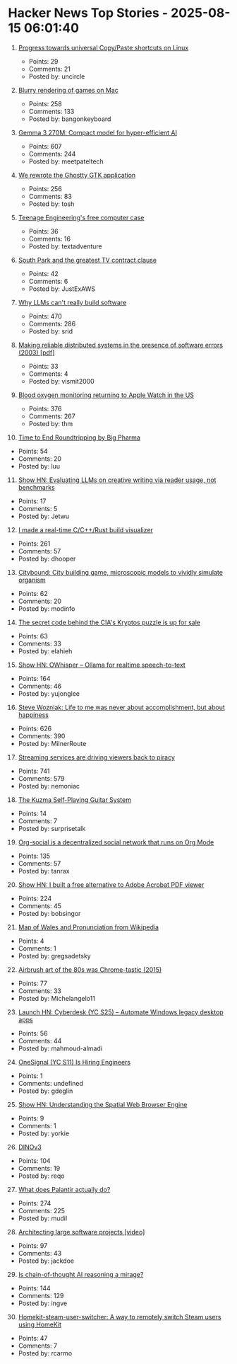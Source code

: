 # Hacker News Top Stories - 2025-08-15 06:01:40

1. [Progress towards universal Copy/Paste shortcuts on Linux](https://mark.stosberg.com/universal-copy-paste/)
   - Points: 29
   - Comments: 21
   - Posted by: uncircle

2. [Blurry rendering of games on Mac](https://www.colincornaby.me/2025/08/your-mac-game-is-probably-rendering-blurry/)
   - Points: 258
   - Comments: 133
   - Posted by: bangonkeyboard

3. [Gemma 3 270M: Compact model for hyper-efficient AI](https://developers.googleblog.com/en/introducing-gemma-3-270m/)
   - Points: 607
   - Comments: 244
   - Posted by: meetpateltech

4. [We rewrote the Ghostty GTK application](https://mitchellh.com/writing/ghostty-gtk-rewrite)
   - Points: 256
   - Comments: 83
   - Posted by: tosh

5. [Teenage Engineering's free computer case](https://teenage.engineering/store/computer-2)
   - Points: 36
   - Comments: 16
   - Posted by: textadventure

6. [South Park and the greatest TV contract clause](https://www.readtrung.com/p/south-park-and-the-greatest-tv-contract)
   - Points: 42
   - Comments: 6
   - Posted by: JustExAWS

7. [Why LLMs can't really build software](https://zed.dev/blog/why-llms-cant-build-software)
   - Points: 470
   - Comments: 286
   - Posted by: srid

8. [Making reliable distributed systems in the presence of software errors (2003) [pdf]](http://erlang.org/download/armstrong_thesis_2003.pdf)
   - Points: 33
   - Comments: 4
   - Posted by: vismit2000

9. [Blood oxygen monitoring returning to Apple Watch in the US](https://www.apple.com/newsroom/2025/08/an-update-on-blood-oxygen-for-apple-watch-in-the-us/)
   - Points: 376
   - Comments: 267
   - Posted by: thm

10. [Time to End Roundtripping by Big Pharma](https://www.cfr.org/blog/time-end-roundtripping-big-pharma)
   - Points: 54
   - Comments: 20
   - Posted by: luu

11. [Show HN: Evaluating LLMs on creative writing via reader usage, not benchmarks](https://www.narrator.sh/)
   - Points: 17
   - Comments: 5
   - Posted by: Jetwu

12. [I made a real-time C/C++/Rust build visualizer](https://danielchasehooper.com/posts/syscall-build-snooping/)
   - Points: 261
   - Comments: 57
   - Posted by: dhooper

13. [Citybound: City building game, microscopic models to vividly simulate organism](https://aeplay.org/citybound)
   - Points: 62
   - Comments: 20
   - Posted by: modinfo

14. [The secret code behind the CIA's Kryptos puzzle is up for sale](https://news.artnet.com/art-world/cia-kryptos-sculpture-code-auction-2677451)
   - Points: 63
   - Comments: 33
   - Posted by: elahieh

15. [Show HN: OWhisper – Ollama for realtime speech-to-text](https://docs.hyprnote.com/owhisper/what-is-this)
   - Points: 164
   - Comments: 46
   - Posted by: yujonglee

16. [Steve Wozniak: Life to me was never about accomplishment, but about happiness](https://yro.slashdot.org/comments.pl?sid=23765914&cid=65583466)
   - Points: 626
   - Comments: 390
   - Posted by: MilnerRoute

17. [Streaming services are driving viewers back to piracy](https://www.theguardian.com/film/2025/aug/14/cant-pay-wont-pay-impoverished-streaming-services-are-driving-viewers-back-to-piracy)
   - Points: 741
   - Comments: 579
   - Posted by: nemoniac

18. [The Kuzma Self-Playing Guitar System](https://www.core77.com/posts/137962/The-Kuzma-Self-Playing-Guitar-System)
   - Points: 14
   - Comments: 7
   - Posted by: surprisetalk

19. [Org-social is a decentralized social network that runs on Org Mode](https://github.com/tanrax/org-social)
   - Points: 135
   - Comments: 57
   - Posted by: tanrax

20. [Show HN: I built a free alternative to Adobe Acrobat PDF viewer](https://github.com/embedpdf/embed-pdf-viewer)
   - Points: 224
   - Comments: 45
   - Posted by: bobsingor

21. [Map of Wales and Pronunciation from Wikipedia](https://www.mapiau.cymru/mapiau/MapLlais/index.html)
   - Points: 4
   - Comments: 1
   - Posted by: gregsadetsky

22. [Airbrush art of the 80s was Chrome-tastic (2015)](https://www.coolandcollected.com/airbrush-art-of-the-80s-was-chrome-tastic/)
   - Points: 77
   - Comments: 33
   - Posted by: Michelangelo11

23. [Launch HN: Cyberdesk (YC S25) – Automate Windows legacy desktop apps](undefined)
   - Points: 56
   - Comments: 44
   - Posted by: mahmoud-almadi

24. [OneSignal (YC S11) Is Hiring Engineers](https://onesignal.com/careers)
   - Points: 1
   - Comments: undefined
   - Posted by: gdeglin

25. [Show HN: Understanding the Spatial Web Browser Engine](https://m-creativelab.github.io/jsar-runtime/blogs/spatial-browser-engine.html)
   - Points: 9
   - Comments: 1
   - Posted by: yorkie

26. [DINOv3](https://github.com/facebookresearch/dinov3)
   - Points: 104
   - Comments: 19
   - Posted by: reqo

27. [What does Palantir actually do?](https://www.wired.com/story/palantir-what-the-company-does/)
   - Points: 274
   - Comments: 225
   - Posted by: mudil

28. [Architecting large software projects [video]](https://www.youtube.com/watch?v=sSpULGNHyoI)
   - Points: 97
   - Comments: 43
   - Posted by: jackdoe

29. [Is chain-of-thought AI reasoning a mirage?](https://www.seangoedecke.com/real-reasoning/)
   - Points: 144
   - Comments: 129
   - Posted by: ingve

30. [Homekit-steam-user-switcher: A way to remotely switch Steam users using HomeKit](https://github.com/rcarmo/homekit-steam-user-switcher)
   - Points: 47
   - Comments: 7
   - Posted by: rcarmo


